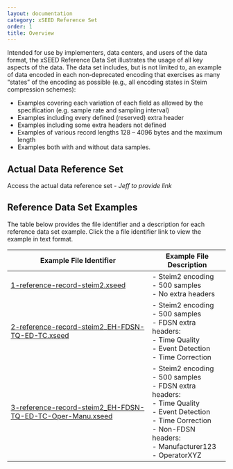 ```yaml
---
layout: documentation
category: xSEED Reference Set
order: 1
title: Overview
---
```


Intended for use by implementers, data centers, and users of the data format, the xSEED Reference Data Set illustrates the usage of all key aspects of the data. The data set includes, but is not limited to, an example of data encoded in each non‐deprecated encoding that exercises as many “states” of the encoding as possible (e.g., all encoding  states in Steim compression schemes):

 - Examples covering each variation of each field as allowed by  the  specification (e.g. sample rate and sampling interval)
 - Examples including every defined (reserved) extra header
 - Examples including some extra headers not defined
 - Examples of various record lengths 128 – 4096 bytes and the maximum length
 - Examples both with and without data samples.

## Actual Data Reference Set

Access the actual data reference set - *Jeff to provide link*

## Reference Data Set Examples

The table below provides the file identifier and a description for each reference data set example. Click the a file identifier link to view the example in text format.

| Example File Identifier                                      | Example File Description                                     |
| ------------------------------------------------------------ | ------------------------------------------------------------ |
| [1-reference-record-steim2.xseed](https://xseed.pages.isti.com/xseed-utils/documentation/xSEED%20Reference%20Set/Reference-Set-1/) | - Steim2 encoding<br />- 500 samples<br />- No extra headers |
| [2-reference-record-steim2_EH-FDSN-TQ-ED-TC.xseed](https://xseed.pages.isti.com/xseed-utils/documentation/xSEED%20Reference%20Set/Reference-Set-2/) | - Steim2 encoding<br />- 500 samples<br />- FDSN extra headers:<br />   - Time Quality<br />   - Event Detection<br />   - Time Correction |
| [3-reference-record-steim2_EH-FDSN-TQ-ED-TC-Oper-Manu.xseed](https://xseed.pages.isti.com/xseed-utils/documentation/xSEED%20Reference%20Set/Reference-Set-3/) | - Steim2 encoding<br />- 500 samples<br />- FDSN extra headers:<br />   - Time Quality<br />   - Event Detection<br />   - Time Correction<br />- Non-FDSN headers:<br />   - Manufacturer123<br />   - OperatorXYZ |

